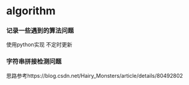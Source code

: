# algorithm
### 记录一些遇到的算法问题
使用python实现
不定时更新

### 字符串拼接检测问题
思路参考https://blog.csdn.net/Hairy_Monsters/article/details/80492802
